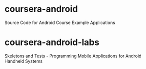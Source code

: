 coursera-android
================

Source Code for Android Course Example Applications
# coursera-android-labs
Skeletons and Tests - Programming Mobile Applications for Android Handheld Systems
